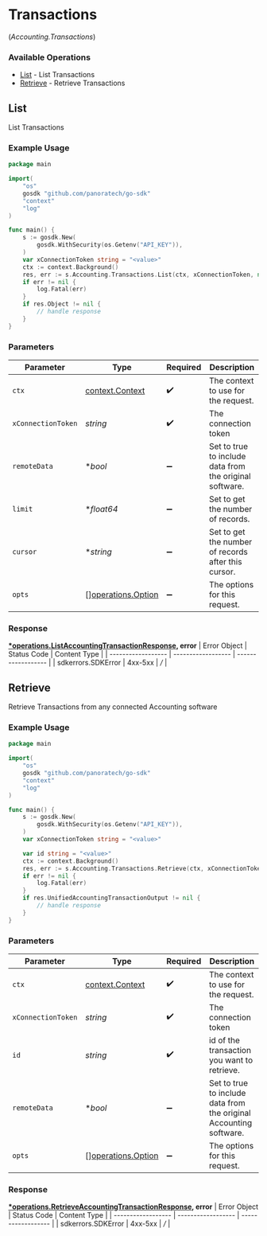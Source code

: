 # Transactions
(*Accounting.Transactions*)

### Available Operations

* [List](#list) - List  Transactions
* [Retrieve](#retrieve) - Retrieve Transactions

## List

List  Transactions

### Example Usage

```go
package main

import(
	"os"
	gosdk "github.com/panoratech/go-sdk"
	"context"
	"log"
)

func main() {
    s := gosdk.New(
        gosdk.WithSecurity(os.Getenv("API_KEY")),
    )
    var xConnectionToken string = "<value>"
    ctx := context.Background()
    res, err := s.Accounting.Transactions.List(ctx, xConnectionToken, nil, nil, nil)
    if err != nil {
        log.Fatal(err)
    }
    if res.Object != nil {
        // handle response
    }
}
```

### Parameters

| Parameter                                                | Type                                                     | Required                                                 | Description                                              |
| -------------------------------------------------------- | -------------------------------------------------------- | -------------------------------------------------------- | -------------------------------------------------------- |
| `ctx`                                                    | [context.Context](https://pkg.go.dev/context#Context)    | :heavy_check_mark:                                       | The context to use for the request.                      |
| `xConnectionToken`                                       | *string*                                                 | :heavy_check_mark:                                       | The connection token                                     |
| `remoteData`                                             | **bool*                                                  | :heavy_minus_sign:                                       | Set to true to include data from the original software.  |
| `limit`                                                  | **float64*                                               | :heavy_minus_sign:                                       | Set to get the number of records.                        |
| `cursor`                                                 | **string*                                                | :heavy_minus_sign:                                       | Set to get the number of records after this cursor.      |
| `opts`                                                   | [][operations.Option](../../models/operations/option.md) | :heavy_minus_sign:                                       | The options for this request.                            |


### Response

**[*operations.ListAccountingTransactionResponse](../../models/operations/listaccountingtransactionresponse.md), error**
| Error Object       | Status Code        | Content Type       |
| ------------------ | ------------------ | ------------------ |
| sdkerrors.SDKError | 4xx-5xx            | */*                |

## Retrieve

Retrieve Transactions from any connected Accounting software

### Example Usage

```go
package main

import(
	"os"
	gosdk "github.com/panoratech/go-sdk"
	"context"
	"log"
)

func main() {
    s := gosdk.New(
        gosdk.WithSecurity(os.Getenv("API_KEY")),
    )
    var xConnectionToken string = "<value>"

    var id string = "<value>"
    ctx := context.Background()
    res, err := s.Accounting.Transactions.Retrieve(ctx, xConnectionToken, id, nil)
    if err != nil {
        log.Fatal(err)
    }
    if res.UnifiedAccountingTransactionOutput != nil {
        // handle response
    }
}
```

### Parameters

| Parameter                                                          | Type                                                               | Required                                                           | Description                                                        |
| ------------------------------------------------------------------ | ------------------------------------------------------------------ | ------------------------------------------------------------------ | ------------------------------------------------------------------ |
| `ctx`                                                              | [context.Context](https://pkg.go.dev/context#Context)              | :heavy_check_mark:                                                 | The context to use for the request.                                |
| `xConnectionToken`                                                 | *string*                                                           | :heavy_check_mark:                                                 | The connection token                                               |
| `id`                                                               | *string*                                                           | :heavy_check_mark:                                                 | id of the transaction you want to retrieve.                        |
| `remoteData`                                                       | **bool*                                                            | :heavy_minus_sign:                                                 | Set to true to include data from the original Accounting software. |
| `opts`                                                             | [][operations.Option](../../models/operations/option.md)           | :heavy_minus_sign:                                                 | The options for this request.                                      |


### Response

**[*operations.RetrieveAccountingTransactionResponse](../../models/operations/retrieveaccountingtransactionresponse.md), error**
| Error Object       | Status Code        | Content Type       |
| ------------------ | ------------------ | ------------------ |
| sdkerrors.SDKError | 4xx-5xx            | */*                |
